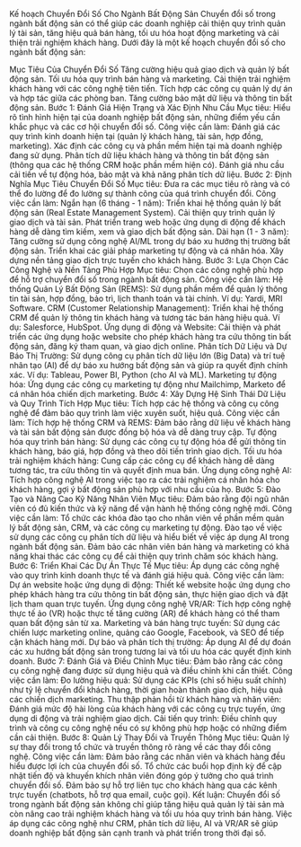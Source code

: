 Kế hoạch Chuyển Đổi Số Cho Ngành Bất Động Sản
Chuyển đổi số trong ngành bất động sản có thể giúp các doanh nghiệp cải thiện quy trình quản lý tài sản, tăng hiệu quả bán hàng, tối ưu hóa hoạt động marketing và cải thiện trải nghiệm khách hàng. Dưới đây là một kế hoạch chuyển đổi số cho ngành bất động sản:

Mục Tiêu Của Chuyển Đổi Số
Tăng cường hiệu quả giao dịch và quản lý bất động sản.
Tối ưu hóa quy trình bán hàng và marketing.
Cải thiện trải nghiệm khách hàng với các công nghệ tiên tiến.
Tích hợp các công cụ quản lý dự án và hợp tác giữa các phòng ban.
Tăng cường bảo mật dữ liệu và thông tin bất động sản.
Bước 1: Đánh Giá Hiện Trạng và Xác Định Nhu Cầu
Mục tiêu: Hiểu rõ tình hình hiện tại của doanh nghiệp bất động sản, những điểm yếu cần khắc phục và các cơ hội chuyển đổi số.
Công việc cần làm:
Đánh giá các quy trình kinh doanh hiện tại (quản lý khách hàng, tài sản, hợp đồng, marketing).
Xác định các công cụ và phần mềm hiện tại mà doanh nghiệp đang sử dụng.
Phân tích dữ liệu khách hàng và thông tin bất động sản (thông qua các hệ thống CRM hoặc phần mềm hiện có).
Đánh giá nhu cầu cải tiến về tự động hóa, bảo mật và khả năng phân tích dữ liệu.
Bước 2: Định Nghĩa Mục Tiêu Chuyển Đổi Số
Mục tiêu: Đưa ra các mục tiêu rõ ràng và có thể đo lường để đo lường sự thành công của quá trình chuyển đổi.
Công việc cần làm:
Ngắn hạn (6 tháng - 1 năm):
Triển khai hệ thống quản lý bất động sản (Real Estate Management System).
Cải thiện quy trình quản lý giao dịch và tài sản.
Phát triển trang web hoặc ứng dụng di động để khách hàng dễ dàng tìm kiếm, xem và giao dịch bất động sản.
Dài hạn (1 - 3 năm):
Tăng cường sử dụng công nghệ AI/ML trong dự báo xu hướng thị trường bất động sản.
Triển khai các giải pháp marketing tự động và cá nhân hóa.
Xây dựng nền tảng giao dịch trực tuyến cho khách hàng.
Bước 3: Lựa Chọn Các Công Nghệ và Nền Tảng Phù Hợp
Mục tiêu: Chọn các công nghệ phù hợp để hỗ trợ chuyển đổi số trong ngành bất động sản.
Công việc cần làm:
Hệ thống Quản Lý Bất Động Sản (REMS): Sử dụng phần mềm để quản lý thông tin tài sản, hợp đồng, bảo trì, lịch thanh toán và tài chính. Ví dụ: Yardi, MRI Software.
CRM (Customer Relationship Management): Triển khai hệ thống CRM để quản lý thông tin khách hàng và tương tác bán hàng hiệu quả. Ví dụ: Salesforce, HubSpot.
Ứng dụng di động và Website: Cải thiện và phát triển các ứng dụng hoặc website cho phép khách hàng tra cứu thông tin bất động sản, đăng ký tham quan, và giao dịch online.
Phân tích Dữ Liệu và Dự Báo Thị Trường: Sử dụng công cụ phân tích dữ liệu lớn (Big Data) và trí tuệ nhân tạo (AI) để dự báo xu hướng bất động sản và giúp ra quyết định chính xác. Ví dụ: Tableau, Power BI, Python (cho AI và ML).
Marketing tự động hóa: Ứng dụng các công cụ marketing tự động như Mailchimp, Marketo để cá nhân hóa chiến dịch marketing.
Bước 4: Xây Dựng Hệ Sinh Thái Dữ Liệu và Quy Trình Tích Hợp
Mục tiêu: Tích hợp các hệ thống và công cụ công nghệ để đảm bảo quy trình làm việc xuyên suốt, hiệu quả.
Công việc cần làm:
Tích hợp hệ thống CRM và REMS: Đảm bảo rằng dữ liệu về khách hàng và tài sản bất động sản được đồng bộ hóa và dễ dàng truy cập.
Tự động hóa quy trình bán hàng: Sử dụng các công cụ tự động hóa để gửi thông tin khách hàng, báo giá, hợp đồng và theo dõi tiến trình giao dịch.
Tối ưu hóa trải nghiệm khách hàng: Cung cấp các công cụ để khách hàng dễ dàng tương tác, tra cứu thông tin và quyết định mua bán.
Ứng dụng công nghệ AI: Tích hợp công nghệ AI trong việc tạo ra các trải nghiệm cá nhân hóa cho khách hàng, gợi ý bất động sản phù hợp với nhu cầu của họ.
Bước 5: Đào Tạo và Nâng Cao Kỹ Năng Nhân Viên
Mục tiêu: Đảm bảo rằng đội ngũ nhân viên có đủ kiến thức và kỹ năng để vận hành hệ thống công nghệ mới.
Công việc cần làm:
Tổ chức các khóa đào tạo cho nhân viên về phần mềm quản lý bất động sản, CRM, và các công cụ marketing tự động.
Đào tạo về việc sử dụng các công cụ phân tích dữ liệu và hiểu biết về việc áp dụng AI trong ngành bất động sản.
Đảm bảo các nhân viên bán hàng và marketing có khả năng khai thác các công cụ để cải thiện quy trình chăm sóc khách hàng.
Bước 6: Triển Khai Các Dự Án Thực Tế
Mục tiêu: Áp dụng các công nghệ vào quy trình kinh doanh thực tế và đánh giá hiệu quả.
Công việc cần làm:
Dự án website hoặc ứng dụng di động: Thiết kế website hoặc ứng dụng cho phép khách hàng tra cứu thông tin bất động sản, thực hiện giao dịch và đặt lịch tham quan trực tuyến.
Ứng dụng công nghệ VR/AR: Tích hợp công nghệ thực tế ảo (VR) hoặc thực tế tăng cường (AR) để khách hàng có thể tham quan bất động sản từ xa.
Marketing và bán hàng trực tuyến: Sử dụng các chiến lược marketing online, quảng cáo Google, Facebook, và SEO để tiếp cận khách hàng mới.
Dự báo và phân tích thị trường: Áp dụng AI để dự đoán các xu hướng bất động sản trong tương lai và tối ưu hóa các quyết định kinh doanh.
Bước 7: Đánh Giá và Điều Chỉnh
Mục tiêu: Đảm bảo rằng các công cụ công nghệ đang được sử dụng hiệu quả và điều chỉnh khi cần thiết.
Công việc cần làm:
Đo lường hiệu quả: Sử dụng các KPIs (chỉ số hiệu suất chính) như tỷ lệ chuyển đổi khách hàng, thời gian hoàn thành giao dịch, hiệu quả các chiến dịch marketing.
Thu thập phản hồi từ khách hàng và nhân viên: Đánh giá mức độ hài lòng của khách hàng với các công cụ trực tuyến, ứng dụng di động và trải nghiệm giao dịch.
Cải tiến quy trình: Điều chỉnh quy trình và công cụ công nghệ nếu có sự không phù hợp hoặc có những điểm cần cải thiện.
Bước 8: Quản Lý Thay Đổi và Truyền Thông
Mục tiêu: Quản lý sự thay đổi trong tổ chức và truyền thông rõ ràng về các thay đổi công nghệ.
Công việc cần làm:
Đảm bảo rằng các nhân viên và khách hàng đều hiểu được lợi ích của chuyển đổi số.
Tổ chức các buổi họp định kỳ để cập nhật tiến độ và khuyến khích nhân viên đóng góp ý tưởng cho quá trình chuyển đổi số.
Đảm bảo sự hỗ trợ liên tục cho khách hàng qua các kênh trực tuyến (chatbots, hỗ trợ qua email, cuộc gọi).
Kết luận:
Chuyển đổi số trong ngành bất động sản không chỉ giúp tăng hiệu quả quản lý tài sản mà còn nâng cao trải nghiệm khách hàng và tối ưu hóa quy trình bán hàng. Việc áp dụng các công nghệ như CRM, phân tích dữ liệu, AI và VR/AR sẽ giúp doanh nghiệp bất động sản cạnh tranh và phát triển trong thời đại số.




